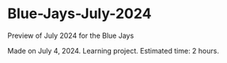 # Blue-Jays-July-2024
Preview of July 2024 for the Blue Jays


Made on July 4, 2024. Learning project. Estimated time: 2 hours.
